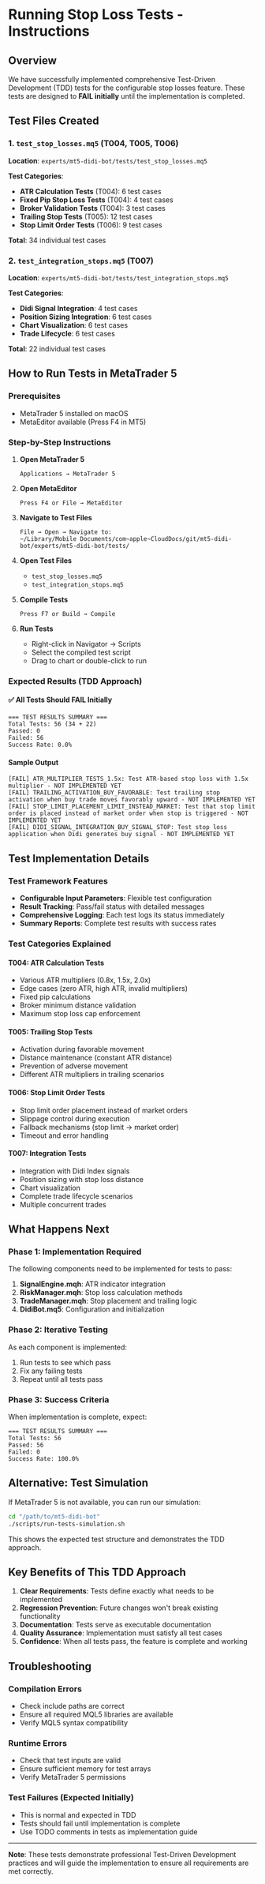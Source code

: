 # Running Stop Loss Tests - Instructions

## Overview
We have successfully implemented comprehensive Test-Driven Development (TDD) tests for the configurable stop losses feature. These tests are designed to **FAIL initially** until the implementation is completed.

## Test Files Created

### 1. `test_stop_losses.mq5` (T004, T005, T006)
**Location**: `experts/mt5-didi-bot/tests/test_stop_losses.mq5`

**Test Categories**:
- **ATR Calculation Tests** (T004): 6 test cases
- **Fixed Pip Stop Loss Tests** (T004): 4 test cases  
- **Broker Validation Tests** (T004): 3 test cases
- **Trailing Stop Tests** (T005): 12 test cases
- **Stop Limit Order Tests** (T006): 9 test cases

**Total**: 34 individual test cases

### 2. `test_integration_stops.mq5` (T007)
**Location**: `experts/mt5-didi-bot/tests/test_integration_stops.mq5`

**Test Categories**:
- **Didi Signal Integration**: 4 test cases
- **Position Sizing Integration**: 6 test cases
- **Chart Visualization**: 6 test cases
- **Trade Lifecycle**: 6 test cases

**Total**: 22 individual test cases

## How to Run Tests in MetaTrader 5

### Prerequisites
- MetaTrader 5 installed on macOS
- MetaEditor available (Press F4 in MT5)

### Step-by-Step Instructions

1. **Open MetaTrader 5**
   ```
   Applications → MetaTrader 5
   ```

2. **Open MetaEditor**
   ```
   Press F4 or File → MetaEditor
   ```

3. **Navigate to Test Files**
   ```
   File → Open → Navigate to:
   ~/Library/Mobile Documents/com~apple~CloudDocs/git/mt5-didi-bot/experts/mt5-didi-bot/tests/
   ```

4. **Open Test Files**
   - `test_stop_losses.mq5`
   - `test_integration_stops.mq5`

5. **Compile Tests**
   ```
   Press F7 or Build → Compile
   ```

6. **Run Tests**
   - Right-click in Navigator → Scripts
   - Select the compiled test script
   - Drag to chart or double-click to run

### Expected Results (TDD Approach)

#### ✅ **All Tests Should FAIL Initially**
```
=== TEST RESULTS SUMMARY ===
Total Tests: 56 (34 + 22)
Passed: 0
Failed: 56
Success Rate: 0.0%
```

#### Sample Output
```
[FAIL] ATR_MULTIPLIER_TESTS_1.5x: Test ATR-based stop loss with 1.5x multiplier - NOT IMPLEMENTED YET
[FAIL] TRAILING_ACTIVATION_BUY_FAVORABLE: Test trailing stop activation when buy trade moves favorably upward - NOT IMPLEMENTED YET
[FAIL] STOP_LIMIT_PLACEMENT_LIMIT_INSTEAD_MARKET: Test that stop limit order is placed instead of market order when stop is triggered - NOT IMPLEMENTED YET
[FAIL] DIDI_SIGNAL_INTEGRATION_BUY_SIGNAL_STOP: Test stop loss application when Didi generates buy signal - NOT IMPLEMENTED YET
```

## Test Implementation Details

### Test Framework Features
- **Configurable Input Parameters**: Flexible test configuration
- **Result Tracking**: Pass/fail status with detailed messages
- **Comprehensive Logging**: Each test logs its status immediately
- **Summary Reports**: Complete test results with success rates

### Test Categories Explained

#### **T004: ATR Calculation Tests**
- Various ATR multipliers (0.8x, 1.5x, 2.0x)
- Edge cases (zero ATR, high ATR, invalid multipliers)
- Fixed pip calculations
- Broker minimum distance validation
- Maximum stop loss cap enforcement

#### **T005: Trailing Stop Tests**
- Activation during favorable movement
- Distance maintenance (constant ATR distance)
- Prevention of adverse movement
- Different ATR multipliers in trailing scenarios

#### **T006: Stop Limit Order Tests**
- Stop limit order placement instead of market orders
- Slippage control during execution
- Fallback mechanisms (stop limit → market order)
- Timeout and error handling

#### **T007: Integration Tests**
- Integration with Didi Index signals
- Position sizing with stop loss distance
- Chart visualization
- Complete trade lifecycle scenarios
- Multiple concurrent trades

## What Happens Next

### Phase 1: Implementation Required
The following components need to be implemented for tests to pass:

1. **SignalEngine.mqh**: ATR indicator integration
2. **RiskManager.mqh**: Stop loss calculation methods
3. **TradeManager.mqh**: Stop placement and trailing logic
4. **DidiBot.mq5**: Configuration and initialization

### Phase 2: Iterative Testing
As each component is implemented:
1. Run tests to see which pass
2. Fix any failing tests
3. Repeat until all tests pass

### Phase 3: Success Criteria
When implementation is complete, expect:
```
=== TEST RESULTS SUMMARY ===
Total Tests: 56
Passed: 56
Failed: 0
Success Rate: 100.0%
```

## Alternative: Test Simulation
If MetaTrader 5 is not available, you can run our simulation:

```bash
cd "/path/to/mt5-didi-bot"
./scripts/run-tests-simulation.sh
```

This shows the expected test structure and demonstrates the TDD approach.

## Key Benefits of This TDD Approach

1. **Clear Requirements**: Tests define exactly what needs to be implemented
2. **Regression Prevention**: Future changes won't break existing functionality
3. **Documentation**: Tests serve as executable documentation
4. **Quality Assurance**: Implementation must satisfy all test cases
5. **Confidence**: When all tests pass, the feature is complete and working

## Troubleshooting

### Compilation Errors
- Check include paths are correct
- Ensure all required MQL5 libraries are available
- Verify MQL5 syntax compatibility

### Runtime Errors
- Check that test inputs are valid
- Ensure sufficient memory for test arrays
- Verify MetaTrader 5 permissions

### Test Failures (Expected Initially)
- This is normal and expected in TDD
- Tests should fail until implementation is complete
- Use TODO comments in tests as implementation guide

---

**Note**: These tests demonstrate professional Test-Driven Development practices and will guide the implementation to ensure all requirements are met correctly.
